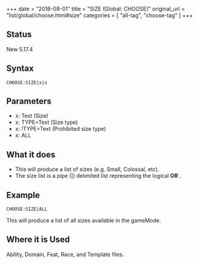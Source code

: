 +++
date = "2016-08-01"
title = "SIZE (Global: CHOOSE)"
original_url = "list/global/choose.html#size"
categories = [ "all-tag", "choose-tag" ]
+++

## Status

New 5.17.4

## Syntax

`CHOOSE:SIZE|x|x`

## Parameters

-   x: Text (Size)
-   x: TYPE=Text (Size type)
-   x: !TYPE=Text (Prohibited size type)
-   x: ALL



What it does
------------

-   This will produce a list of sizes (e.g. Small, Colossal, etc).
-   The size list is a pipe (|) delimited list representing the logical
    **OR** .

Example
-------

`CHOOSE:SIZE|ALL`

This will produce a list of all sizes available in the gameMode.

Where it is Used
----------------

Ability, Domain, Feat, Race, and Template files.

